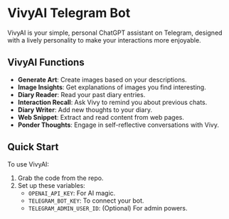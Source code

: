 # VivyAI Telegram Bot

VivyAI is your simple, personal ChatGPT assistant on Telegram, designed with a lively personality to make your interactions more enjoyable.

## VivyAI Functions

- **Generate Art**: Create images based on your descriptions.
- **Image Insights**: Get explanations of images you find interesting.
- **Diary Reader**: Read your past diary entries.
- **Interaction Recall**: Ask Vivy to remind you about previous chats.
- **Diary Writer**: Add new thoughts to your diary.
- **Web Snippet**: Extract and read content from web pages.
- **Ponder Thoughts**: Engage in self-reflective conversations with Vivy.

## Quick Start

To use VivyAI:

1. Grab the code from the repo.
2. Set up these variables:
   - `OPENAI_API_KEY`: For AI magic.
   - `TELEGRAM_BOT_KEY`: To connect your bot.
   - `TELEGRAM_ADMIN_USER_ID`: (Optional) For admin powers.
